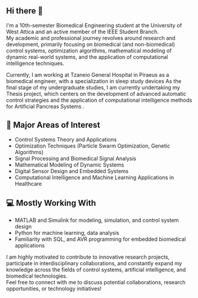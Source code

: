 ## Hi there 👋

I'm a 10th-semester Biomedical Engineering student at the University of West Attica and an active member of the IEEE Student Branch.  
My academic and professional journey revolves around research and development, primarily focusing on biomedical (and non-biomedical) control systems, optimization algorithms, mathematical modeling of dynamic real-world systems, and the application of computational intelligence techniques.

Currently, I am working at Tzaneio General Hospital in Piraeus as a biomedical engineer, with a specialization in sleep study devices
As the final stage of my undergraduate studies, I am currently undertaking my Thesis project, which centers on the development of advanced automatic control strategies and the application of computational intelligence methods for Artificial Pancreas Systems .


## 🔬 Major Areas of Interest
- Control Systems Theory and Applications
- Optimization Techniques (Particle Swarm Optimization, Genetic Algorithms)
- Signal Processing and Biomedical Signal Analysis
- Mathematical Modeling of Dynamic Systems
- Digital Sensor Design and Embedded Systems
- Computational Intelligence and Machine Learning Applications in Healthcare


## 💻 Mostly Working With
- MATLAB and Simulink for modeling, simulation, and control system design
- Python for machine learning, data analysis
- Familiarity with SQL, and AVR programming for embedded biomedical applications

I am highly motivated to contribute to innovative research projects, participate in interdisciplinary collaborations, and constantly expand my knowledge across the fields of control systems, artificial intelligence, and biomedical technologies.  
Feel free to connect with me to discuss potential collaborations, research opportunities, or technology initiatives!



